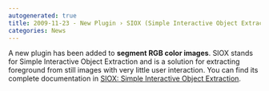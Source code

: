 ```yaml
---
autogenerated: true
title: 2009-11-23 - New Plugin › SIOX (Simple Interactive Object Extraction)
categories: News
---
```


A new plugin has been added to **segment RGB color images**. SIOX stands for Simple Interactive Object Extraction and is a solution for extracting foreground from still images with very little user interaction. You can find its complete documentation in [ SIOX: Simple Interactive Object Extraction](/plugins/siox).


